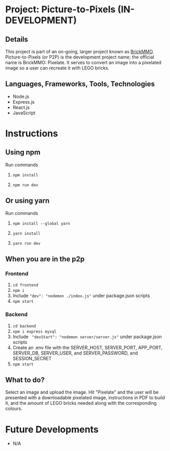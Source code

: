# Project: Picture-to-Pixels (IN-DEVELOPMENT)

## Details
This project is part of an on-going, larger project known as [BrickMMO](https://brickmmo.com/). Picture-to-Pixels (or P2P) is the development project name; the official name is BrickMMO: Pixelate. It serves to convert an image into a pixelated image so a user can recreate it with LEGO bricks.

## Languages, Frameworks, Tools, Technologies
- Node.js
- Express.js
- React.js
- JavaScript

# Instructions

## Using npm

Run commands

1. `npm install`

2. `npm run dev`

## Or using yarn

Run commands

1. `npm install --global yarn`

2. `yarn install`

3. `yarn run dev`

## When you are in the p2p
### Frontend
1. `cd frontend`
2. `npm i`
3. Include ` "dev": "nodemon ./index.js" ` under package.json scripts
4. `npm start`
   
### Backend
1. `cd backend`
2. `npm i express mysql`
3. Include `  "devStart": "nodemon server/server.js" ` under package.json scripts
4. Create an .env file with the SERVER_HOST, SERVER_PORT, APP_PORT, SERVER_DB, SERVER_USER, and SERVER_PASSWORD, and SESSION_SECRET
5. `npm start` 

## What to do?

Select an image and upload the image. Hit "Pixelate" and the user will be presented with a downloadable pixelated image, instructions in PDF to build it, and the amount of LEGO bricks needed along with the corresponding colours.

# Future Developments
- N/A
